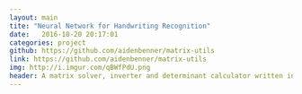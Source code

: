 ```yaml
---
layout: main
tite: "Neural Network for Handwriting Recognition"
date:   2016-10-20 20:17:01
categories: project
github: https://github.com/aidenbenner/matrix-utils
link: https://github.com/aidenbenner/matrix-utils
img: http://i.imgur.com/qBWfPdU.png
header: A matrix solver, inverter and determinant calculator written in with Javascript. Try it <a href="http://abenner.me/projects/matrix-utils/"> here</a>
---
```

